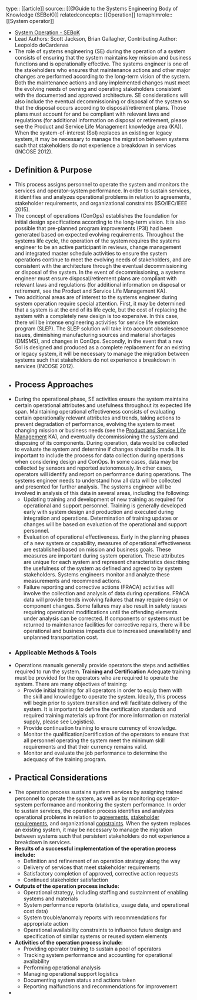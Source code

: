 type:: [[article]]
source:: [[@Guide to the Systems Engineering Body of Knowledge (SEBoK)]]
relatedconcepts:: [[Operation]]
terraphimrole:: [[System operator]]

- [System Operation - SEBoK](https://sebokwiki.org/wiki/System_Operation)
- Lead Authors: Scott Jackson, Brian Gallagher, Contributing Author: Leopoldo deCardenas
- The role of systems engineering (SE) during the operation of a system consists of ensuring that the system maintains key mission and business functions and is operationally effective. The systems engineer is one of the stakeholders who ensures that maintenance actions and other major changes are performed according to the long-term vision of the system. Both the maintenance actions and any implemented changes must meet the evolving needs of owning and operating stakeholders consistent with the documented and approved architecture. SE considerations will also include the eventual decommissioning or disposal of the system so that the disposal occurs according to disposal/retirement plans. Those plans must account for and be compliant with relevant laws and regulations (for additional information on disposal or retirement, please see the Product and Service Life Management knowledge area (KA)). When the system-of-interest (SoI) replaces an existing or legacy system, it may be necessary to manage the migration between systems such that stakeholders do not experience a breakdown in services (INCOSE 2012).
- ## Definition & Purpose
- This process assigns personnel to operate the system and monitors the services and operator-system performance. In order to sustain services, it identifies and analyzes operational problems in relation to agreements, stakeholder requirements, and organizational constraints (ISO/IEC/IEEE 2015).
- The concept of operations (ConOps) establishes the foundation for initial design specifications according to the long-term vision. It is also possible that pre-planned program improvements (P3I) had been generated based on expected evolving requirements. Throughout the systems life cycle, the operation of the system requires the systems engineer to be an active participant in reviews, change management and integrated master schedule activities to ensure the system operations continue to meet the evolving needs of stakeholders, and are consistent with the architecture through the eventual decommissioning or disposal of the system. In the event of decommissioning, a systems engineer must ensure disposal/retirement plans are compliant with relevant laws and regulations (for additional information on disposal or retirement, see the Product and Service Life Management KA).
- Two additional areas are of interest to the systems engineer during system operation require special attention. First, it may be determined that a system is at the end of its life cycle, but the cost of replacing the system with a completely new design is too expensive. In this case, there will be intense engineering activities for service life extension program (SLEP). The SLEP solution will take into account obsolescence issues, diminishing manufacturing sources and material shortages (DMSMS), and changes in ConOps. Secondly, in the event that a new SoI is designed and produced as a complete replacement for an existing or legacy system, it will be necessary to manage the migration between systems such that stakeholders do not experience a breakdown in services (INCOSE 2012).
- ## Process Approaches
- During the operational phase, SE activities ensure the system maintains certain operational attributes and usefulness throughout its expected life span. Maintaining operational effectiveness consists of evaluating certain operationally relevant attributes and trends, taking actions to prevent degradation of performance, evolving the system to meet changing mission or business needs (see the [Product and Service Life Management](https://sebokwiki.org/wiki/Product_and_Service_Life_Management) KA), and eventually decommissioning the system and disposing of its components. During operation, data would be collected to evaluate the system and determine if changes should be made. It is important to include the process for data collection during operations when considering design and ConOps. In some cases, data may be collected by sensors and reported autonomously. In other cases, operators will identify and report on performance during operations. The systems engineer needs to understand how all data will be collected and presented for further analysis. The systems engineer will be involved in analysis of this data in several areas, including the following:
	- Updating training and development of new training as required for operational and support personnel. Training is generally developed early with system design and production and executed during integration and operations. Determination of training updates or changes will be based on evaluation of the operational and support personnel.
	- Evaluation of operational effectiveness. Early in the planning phases of a new system or capability, measures of operational effectiveness are established based on mission and business goals. These measures are important during system operation. These attributes are unique for each system and represent characteristics describing the usefulness of the system as defined and agreed to by system stakeholders. Systems engineers monitor and analyze these measurements and recommend actions.
	- Failure reporting and corrective actions (FRACA) activities will involve the collection and analysis of data during operations. FRACA data will provide trends involving failures that may require design or component changes. Some failures may also result in safety issues requiring operational modifications until the offending elements under analysis can be corrected. If components or systems must be returned to maintenance facilities for corrective repairs, there will be operational and business impacts due to increased unavailability and unplanned transportation cost.
- ### Applicable Methods & Tools
- Operations manuals generally provide operators the steps and activities required to run the system.
  **Training and Certification**
  Adequate training must be provided for the operators who are required to operate the system. There are many objectives of training:
	- Provide initial training for all operators in order to equip them with the skill and knowledge to operate the system. Ideally, this process will begin prior to system transition and will facilitate delivery of the system. It is important to define the certification standards and required training materials up front (for more information on material supply, please see Logistics).
	- Provide continuation training to ensure currency of knowledge.
	- Monitor the qualification/certification of the operators to ensure that all personnel operating the system meet the minimum skill requirements and that their currency remains valid.
	- Monitor and evaluate the job performance to determine the adequacy of the training program.
- ## Practical Considerations
- The operation process sustains system services by assigning trained personnel to operate the system, as well as by monitoring operator-system performance and monitoring the system performance. In order to sustain services, the operation process identifies and analyzes operational problems in relation to [agreements](https://sebokwiki.org/wiki/Agreement_(glossary)), [stakeholder requirements](https://sebokwiki.org/wiki/Stakeholder_Requirement_(glossary)), and organizational [constraints](https://sebokwiki.org/wiki/Constraint_(glossary)). When the system replaces an existing system, it may be necessary to manage the migration between systems such that persistent stakeholders do not experience a breakdown in services.
- **Results of a successful implementation of the operation process include:**
	- Definition and refinement of an operation strategy along the way
	- Delivery of services that meet stakeholder requirements
	- Satisfactory completion of approved, corrective action requests
	- Continued stakeholder satisfaction
- **Outputs of the operation process include:**
	- Operational strategy, including staffing and sustainment of enabling systems and materials
	- System performance reports (statistics, usage data, and operational cost data)
	- System trouble/anomaly reports with recommendations for appropriate action
	- Operational availability constraints to influence future design and specification of similar systems or reused system elements
- **Activities of the operation process include:**
	- Providing operator training to sustain a pool of operators
	- Tracking system performance and accounting for operational availability
	- Performing operational analysis
	- Managing operational support logistics
	- Documenting system status and actions taken
	- Reporting malfunctions and recommendations for improvement
-